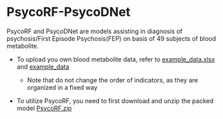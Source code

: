# PsycoRF-PsycoDNet
PsycoRF and PsycoDNet are models assisting in diagnosis of psychosis/First Episode Psychosis(FEP) on basis of 49 subjects of blood metabolite.
* To upload you own blood metabolite data, refer to [example_data.xlsx](https://github.com/LiMuxiBADD/PsycoRF-PsycoDNet/blob/main/PsycoRF/example_data.xlsx) and [example_data](https://github.com/LiMuxiBADD/PsycoRF-PsycoDNet/blob/main/PsycoDNet/example_data.csv)
  * Note that do not change the order of indicators, as they are organized in a fixed way

* To utilize PsycoRF, you need to first download and unzip the packed model [PsycoRF.zip](https://github.com/LiMuxiBADD/PsycoRF-PsycoDNet/blob/main/PsycoRF/PsycoRF.zip)
